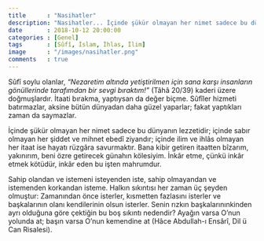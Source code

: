 ```yaml
---
title      : "Nasihatler"
description: "Nasihatler... İçinde şükür olmayan her nimet sadece bu dünyanın lezzetidir; içinde sabır olmayan her şiddet ve mihnet ebedî ziyandır; içinde ilim ve ihlâs olmayan her itaat ise hayatı rüzgâra savurmaktır."
date       : 2018-10-12 20:00:00
categories : [Genel]
tags       : [Sûfî, İslam, İhlas, İlim]
image      : "/images/nasihatler.png"
comments   : true
---
```


Sûfî soylu olanlar, *“Nezaretim altında yetiştirilmen için sana karşı insanların gönüllerinde tarafımdan bir sevgi bıraktım!”* (Tâhâ 20/39)  kaderi üzere doğmuşlardır. İtaati bırakma, yaptıysan da değer biçme. Sûfîler hizmeti batırmazlar, aksine bütün dünyadan daha güzel yaparlar; fakat yaptıkları zaman da saymazlar.

İçinde şükür olmayan her nimet sadece bu dünyanın lezzetidir; içinde sabır olmayan her şiddet ve mihnet ebedî ziyandır; içinde ilim ve ihlâs olmayan her itaat ise hayatı rüzgâra savurmaktır. Bana kibir getiren itaatten bîzarım, yakınırım, beni özre getirecek günahın kölesiyim. İnkâr etme, çünkü inkâr etmek kötüdür, inkâr eden bu işten mahrumdur.

Sahip olandan ve istemeni isteyenden iste, sahip olmayandan ve istemenden korkandan isteme. Halkın sıkıntısı her zaman üç şeyden olmuştur: Zamanından önce isterler, kısmetten fazlasını isterler ve başkalarının olanı kendilerinin olsun isterler. Senin rızkın başkalarınınkinden ayrı olduğuna göre çektiğin bu boş sıkıntı nedendir? Ayağın varsa O’nun yolunda at; başın varsa O’nun kemendine at (Hâce Abdullah-ı Ensârî, Dil ü Can Risalesi).
